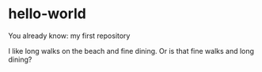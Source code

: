 # hello-world
You already know: my first repository

I like long walks on the beach and fine dining. Or is that fine walks and long dining?
